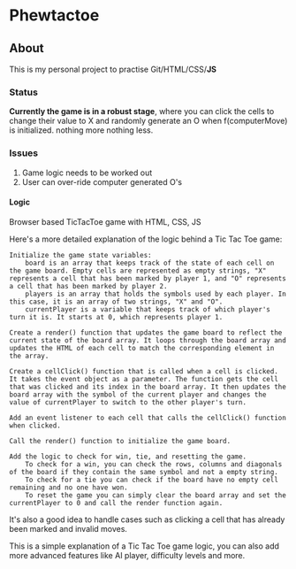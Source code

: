 # Phewtactoe
## About
This is my personal project to practise Git/HTML/CSS/**JS**
### Status
**Currently the game is in a robust stage**, where you can click the cells to change their value to X and randomly generate an O when f(computerMove) is initialized.
nothing more nothing less.
### Issues
1. Game logic needs to be worked out
2. User can over-ride computer generated O's

#### Logic
Browser based TicTacToe game with HTML, CSS, JS

Here's a more detailed explanation of the logic behind a Tic Tac Toe game:

    Initialize the game state variables:
        board is an array that keeps track of the state of each cell on the game board. Empty cells are represented as empty strings, "X" represents a cell that has been marked by player 1, and "O" represents a cell that has been marked by player 2.
        players is an array that holds the symbols used by each player. In this case, it is an array of two strings, "X" and "O".
        currentPlayer is a variable that keeps track of which player's turn it is. It starts at 0, which represents player 1.

    Create a render() function that updates the game board to reflect the current state of the board array. It loops through the board array and updates the HTML of each cell to match the corresponding element in the array.

    Create a cellClick() function that is called when a cell is clicked. It takes the event object as a parameter. The function gets the cell that was clicked and its index in the board array. It then updates the board array with the symbol of the current player and changes the value of currentPlayer to switch to the other player's turn.

    Add an event listener to each cell that calls the cellClick() function when clicked.

    Call the render() function to initialize the game board.

    Add the logic to check for win, tie, and resetting the game.
        To check for a win, you can check the rows, columns and diagonals of the board if they contain the same symbol and not a empty string.
        To check for a tie you can check if the board have no empty cell remaining and no one have won.
        To reset the game you can simply clear the board array and set the currentPlayer to 0 and call the render function again.

It's also a good idea to handle cases such as clicking a cell that has already been marked and invalid moves.

This is a simple explanation of a Tic Tac Toe game logic, you can also add more advanced features like AI player, difficulty levels and more.
